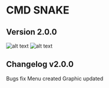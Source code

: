 # CMD SNAKE
## Version 2.0.0
![alt text](https://github.com/Fulminetor5000/cmd-snake/blob/master/screen-1-cmd-snake-v2.0.0.PNG?raw=true)
![alt text](https://github.com/Fulminetor5000/cmd-snake/blob/master/screen-2-cmd-snake-v2.0.0.PNG?raw=true)
## Changelog v2.0.0
Bugs fix
Menu created
Graphic updated

